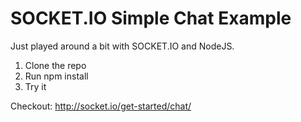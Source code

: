 # SOCKET.IO Simple Chat Example

Just played around a bit with SOCKET.IO and NodeJS.

1. Clone the repo
2. Run npm install
3. Try it

Checkout: http://socket.io/get-started/chat/
